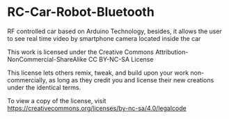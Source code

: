 # RC-Car-Robot-Bluetooth
RF controlled car based on Arduino Technology, besides, it allows the user to see real time video by smartphone camera located inside the car

 This work is licensed under the Creative Commons
 Attribution-NonCommercial-ShareAlike 
 CC BY-NC-SA License 
   
 This license lets others remix, tweak, and build upon your work
 non-commercially, as long as they credit you and license their new 
 creations under the identical terms.
 
 To view a copy of the license, visit https://creativecommons.org/licenses/by-nc-sa/4.0/legalcode
